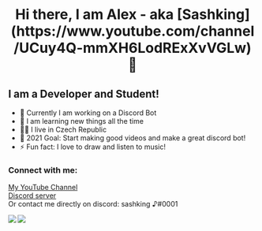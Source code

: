 <h1 align="center">Hi there, I am Alex - aka [Sashking](https://www.youtube.com/channel/UCuy4Q-mmXH6LodRExXvVGLw) 👋</h1>

## I am a Developer and Student!
- 🔭 Currently I am working on a Discord Bot
- 🌱 I am learning new things all the time
- 👨‍🎓 I live in Czech Republic
- 💫 2021 Goal: Start making good videos and make a great discord bot!
- ⚡ Fun fact: I love to draw and listen to music!

### Connect with me:
[My YouTube Channel](https://www.youtube.com/channel/UCuy4Q-mmXH6LodRExXvVGLw)
</br>
[Discord server](https://discord.gg/ruH6f74Cjd)
</br>
Or contact me directly on discord: sashking ♪#0001

<a href="https://github.com/anuraghazra/github-readme-stats">
  <img align="left" src="https://github-readme-stats.vercel.app/api?username=sashking&show_icons=true&hide_border=true&theme=radical" />
</a>
<a href="https://github.com/anuraghazra/github-readme-stats">
  <img align="left" src="https://github-readme-stats.vercel.app/api/top-langs/?username=sashking&show_icons=true&hide_border=true&layout=compact&theme=radical" />
</a>